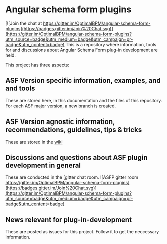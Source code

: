 

# Angular schema form plugins

[![Join the chat at https://gitter.im/OptimalBPM/angular-schema-form-plugins](https://badges.gitter.im/Join%20Chat.svg)](https://gitter.im/OptimalBPM/angular-schema-form-plugins?utm_source=badge&utm_medium=badge&utm_campaign=pr-badge&utm_content=badge)
This is a repository where information, tools for and discussions about Angular Schema Form plug-in development are held.

This project has three aspects:

## ASF Version specific information, examples, and and tools
These are stored here, in this documentation and the files of this repository.
For each ASF major version, a new branch is created. 

## ASF Version agnostic information, recommendations, guidelines, tips & tricks
These are stored in the [wiki](https://github.com/OptimalBPM/angular-schema-form-plugins/wiki)

## Discussions and questions about ASF plugin development in general
These are conducted in the [gitter chat room. ![ASFP gitter room https://gitter.im/OptimalBPM/angular-schema-form-plugins](https://badges.gitter.im/Join%20Chat.svg)](https://gitter.im/OptimalBPM/angular-schema-form-plugins?utm_source=badge&utm_medium=badge&utm_campaign=pr-badge&utm_content=badge)

## News relevant for plug-in-development
These are posted as issues for this project. Follow it to get the neccessary information.
 
